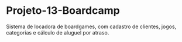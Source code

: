 # Projeto-13-Boardcamp
Sistema de locadora de boardgames, com cadastro de clientes, jogos, categorias e cálculo de aluguel por atraso.
